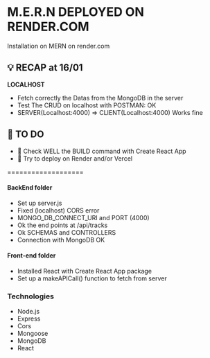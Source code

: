 # M.E.R.N DEPLOYED ON RENDER.COM
Installation on MERN on render.com

## 💡 RECAP at 16/01
**LOCALHOST**
* Fetch correctly the Datas from the MongoDB in the server
* Test The CRUD on localhost with POSTMAN: OK
* SERVER(Localhost:4000) => CLIENT(Localhost:4000) Works fine
  
## 🤔 TO DO 
* 🧐 Check WELL the BUILD command with Create React App
* 😤 Try to deploy on Render and/or Vercel

===================
#### BackEnd folder 
* Set up server.js
* Fixed (localhost) CORS error
* MONGO_DB_CONNECT_URI and PORT (4000)
* Ok the end points at /api/tracks
* Ok SCHEMAS and CONTROLLERS
* Connection with MongoDB OK

#### Front-end folder
* Installed React with Create React App package
* Set up a makeAPICall() function to fetch from server




### Technologies
* Node.js
* Express
* Cors
* Mongoose
* MongoDB
* React
